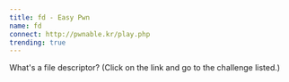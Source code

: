 ```yaml
---
title: fd - Easy Pwn
name: fd
connect: http://pwnable.kr/play.php 
trending: true
---
```


What's a file descriptor?
(Click on the link and go to the challenge listed.)